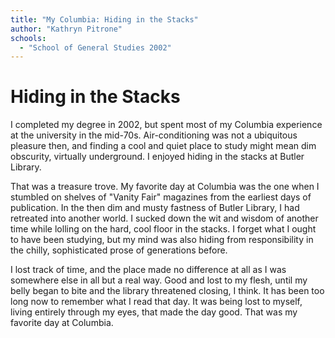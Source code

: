 ```yaml
---
title: "My Columbia: Hiding in the Stacks"
author: "Kathryn Pitrone"
schools:
  - "School of General Studies 2002"
---
```


# Hiding in the Stacks

I completed my degree in 2002, but spent most of my Columbia experience at the university in the mid-70s.  Air-conditioning was not a ubiquitous pleasure then, and finding a cool and quiet place to study might mean dim obscurity, virtually underground.  I enjoyed hiding in the stacks at Butler Library.

That was a treasure trove.  My favorite day at Columbia was the one when I stumbled on shelves of "Vanity Fair" magazines from the earliest days of publication.  In the then dim and musty fastness of Butler Library, I had retreated into another world.   I sucked down the wit and wisdom of another time while lolling on the hard, cool floor in the stacks.  I forget what I ought to have been studying, but my mind was also hiding from responsibility in the chilly, sophisticated prose of generations before.

I lost track of time, and the place made no difference at all as I was somewhere else in all but a real way.   Good and lost to my flesh, until my belly began to bite and the library threatened closing, I think.   It has been too long now to remember what I read that day.  It was being lost to myself, living entirely through my eyes, that made the day good.  That was my favorite day at Columbia.
